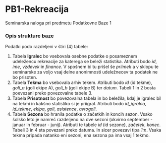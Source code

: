 # PB1-Rekreacija
Seminarska naloga pri predmetu Podatkovne Baze 1



### Opis strukture baze
Podatki podo razdeljeni v štiri (4) tabele:
1. Tabela **Igralec** bo vsebovala osebne podatke o posameznem udeležencu rekreacije za katerega se beleži statistika. Atributi bodo *id*, *ime*, *vzdevek* in *finance*. V spošnem bi tu prišel še *priimek* a v sklopu te seminarske za voljo vsaj delne anonimnosti udeležnecev ta podatek ne bo prisoten.
2. Tabela **Tekma** bo vsebovala arhiv tekem. Atributi bodo *id* (id tekme), *goli_a* (goli ekipe A), *goli_b* (goli ekipe B) ter *datum*. Tabeli 1 in 2 bosta poevezani preko povezovalne tabele 3.
3. Tabela **Prisotnost** bo povezovalna tabela in bo beležila, kdaj je igralec bil na tekmi in kakšno statistiko si je priigral. Atributi bodo *id_igralca*, *id_tekme*, *ekipa*, *goli*, *asistence*, *avtogoli*.
4. Tabela **Sezona** bo hranila podatke o začetkih in koncih sezon. Vsako šolsko leto je namreč razdeljeno na dve sezoni (okvirno september - januar in februar - junij). Atributi te tabele *id* (id sezone), *začetek*, *konec*. Tabeli 3 in 4 sta povezani preko datuma. In sicer povezavi tipa *1:n*. Vsaka tekma pripada natanko eni sezoni, ena sezona pa ima vsaj 1 tekmo.


